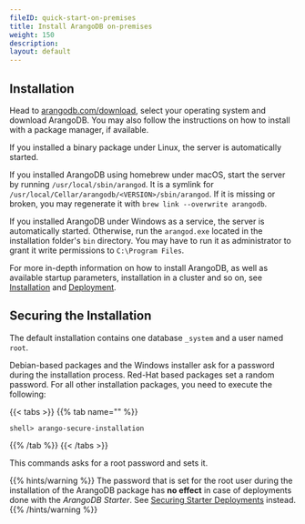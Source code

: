 ```yaml
---
fileID: quick-start-on-premises
title: Install ArangoDB on-premises
weight: 150
description: 
layout: default
---
```

<!-- TODO: title? distinguish between local and on-premises server deployments? -->

## Installation

Head to [arangodb.com/download](https://www.arangodb.com/download/),
select your operating system and download ArangoDB. You may also follow
the instructions on how to install with a package manager, if available.

If you installed a binary package under Linux, the server is
automatically started.

If you installed ArangoDB using homebrew under macOS, start the
server by running `/usr/local/sbin/arangod`. It is a symlink for
`/usr/local/Cellar/arangodb/<VERSION>/sbin/arangod`. If it is missing or broken,
you may regenerate it with `brew link --overwrite arangodb`.

If you installed ArangoDB under Windows as a service, the server is
automatically started. Otherwise, run the `arangod.exe` located in the
installation folder's `bin` directory. You may have to run it as administrator
to grant it write permissions to `C:\Program Files`.

For more in-depth information on how to install ArangoDB, as well as available
startup parameters, installation in a cluster and so on, see
[Installation](../installation/) and
[Deployment](../deployment/).

<!--
The web interface will become available shortly after you started `arangod`.

By default, authentication is enabled. The default user is `root`.
Depending on the installation method used, the installation process either
prompted for the root password or the default root password is empty
(see [Securing the installation](.#securing-the-installation)).

![Web Interface Login Form](/images/loginView.png)

Next you will be asked which database to use. Every server instance comes with
a `_system` database. Select this database to continue.

![select database](/images/selectDBView.png)

You should then be presented the dashboard with server statistics like this:

![Web Interface Dashboard Request Statistics](/images/dashboardView.png)

For a more detailed description of the interface, see [Web Interface](../programs-tools/web-interface/).
-->

## Securing the Installation

The default installation contains one database `_system` and a user
named `root`.

Debian-based packages and the Windows installer ask for a
password during the installation process. Red-Hat based packages
set a random password. For all other installation packages, you need to
execute the following:

{{< tabs >}}
{{% tab name="" %}}
```
shell> arango-secure-installation
```
{{% /tab %}}
{{< /tabs >}}

This commands asks for a root password and sets it.

{{% hints/warning %}}
The password that is set for the root user during the installation of the ArangoDB
package has **no effect** in case of deployments done with the _ArangoDB Starter_.
See [Securing Starter Deployments](../security/security-starter) instead.
{{% /hints/warning %}}

<!-- NOT ON-PREMISES SPECIFIC!


ArangoDB allows to restrict access to databases to certain users. All
users of the system database are considered administrators. During
installation a default user *root* is created, which has access to
all databases.

You should create a database for your application together with a
user that has access rights to this database. See
[Managing Users](../administration/user-management/).

Use the *arangosh* to create a new database and user.

{{< tabs >}}
{{% tab name="js" %}}
```js
arangosh> db._createDatabase("example");
arangosh> var users = require("@arangodb/users");
arangosh> users.save("root@example", "password");
arangosh> users.grantDatabase("root@example", "example");
```
{{% /tab %}}
{{< /tabs >}}

You can now connect to the new database using the user
*root@example*.

{{< tabs >}}
{{% tab name="" %}}
```
shell> arangosh --server.username "root@example" --server.database example
```
{{% /tab %}}
{{< /tabs >}}
-->
